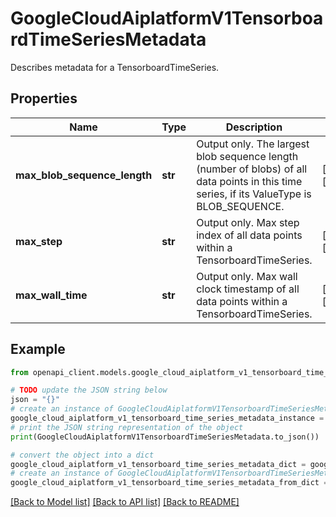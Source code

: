 # GoogleCloudAiplatformV1TensorboardTimeSeriesMetadata

Describes metadata for a TensorboardTimeSeries.

## Properties

Name | Type | Description | Notes
------------ | ------------- | ------------- | -------------
**max_blob_sequence_length** | **str** | Output only. The largest blob sequence length (number of blobs) of all data points in this time series, if its ValueType is BLOB_SEQUENCE. | [optional] [readonly] 
**max_step** | **str** | Output only. Max step index of all data points within a TensorboardTimeSeries. | [optional] [readonly] 
**max_wall_time** | **str** | Output only. Max wall clock timestamp of all data points within a TensorboardTimeSeries. | [optional] [readonly] 

## Example

```python
from openapi_client.models.google_cloud_aiplatform_v1_tensorboard_time_series_metadata import GoogleCloudAiplatformV1TensorboardTimeSeriesMetadata

# TODO update the JSON string below
json = "{}"
# create an instance of GoogleCloudAiplatformV1TensorboardTimeSeriesMetadata from a JSON string
google_cloud_aiplatform_v1_tensorboard_time_series_metadata_instance = GoogleCloudAiplatformV1TensorboardTimeSeriesMetadata.from_json(json)
# print the JSON string representation of the object
print(GoogleCloudAiplatformV1TensorboardTimeSeriesMetadata.to_json())

# convert the object into a dict
google_cloud_aiplatform_v1_tensorboard_time_series_metadata_dict = google_cloud_aiplatform_v1_tensorboard_time_series_metadata_instance.to_dict()
# create an instance of GoogleCloudAiplatformV1TensorboardTimeSeriesMetadata from a dict
google_cloud_aiplatform_v1_tensorboard_time_series_metadata_from_dict = GoogleCloudAiplatformV1TensorboardTimeSeriesMetadata.from_dict(google_cloud_aiplatform_v1_tensorboard_time_series_metadata_dict)
```
[[Back to Model list]](../README.md#documentation-for-models) [[Back to API list]](../README.md#documentation-for-api-endpoints) [[Back to README]](../README.md)


